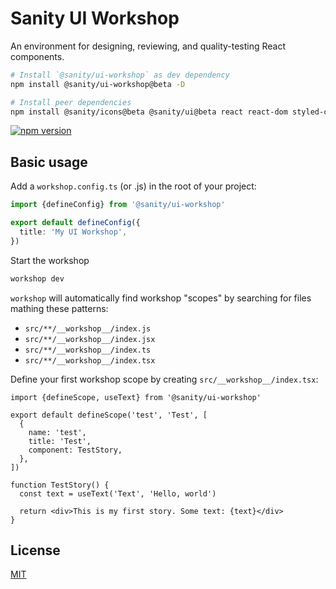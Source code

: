 # Sanity UI Workshop

An environment for designing, reviewing, and quality-testing React components.

```sh
# Install `@sanity/ui-workshop` as dev dependency
npm install @sanity/ui-workshop@beta -D

# Install peer dependencies
npm install @sanity/icons@beta @sanity/ui@beta react react-dom styled-components
```

[![npm version](https://img.shields.io/npm/v/@sanity/ui-workshop.svg?style=flat-square)](https://www.npmjs.com/package/@sanity/ui-workshop)

## Basic usage

Add a `workshop.config.ts` (or .js) in the root of your project:

```ts
import {defineConfig} from '@sanity/ui-workshop'

export default defineConfig({
  title: 'My UI Workshop',
})
```

Start the workshop

```sh
workshop dev
```

`workshop` will automatically find workshop "scopes" by searching for files mathing these patterns:

- `src/**/__workshop__/index.js`
- `src/**/__workshop__/index.jsx`
- `src/**/__workshop__/index.ts`
- `src/**/__workshop__/index.tsx`

Define your first workshop scope by creating `src/__workshop__/index.tsx`:

```tsx
import {defineScope, useText} from '@sanity/ui-workshop'

export default defineScope('test', 'Test', [
  {
    name: 'test',
    title: 'Test',
    component: TestStory,
  },
])

function TestStory() {
  const text = useText('Text', 'Hello, world')

  return <div>This is my first story. Some text: {text}</div>
}
```

## License

[MIT](LICENSE)
